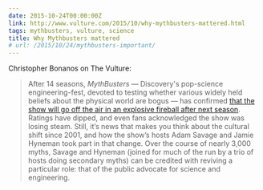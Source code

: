 ```yaml
---
date: 2015-10-24T00:00:00Z
link: http://www.vulture.com/2015/10/why-mythbusters-mattered.html
tags: mythbusters, vulture, science
title: Why Mythbusters mattered
# url: /2015/10/24/mythbusters-important/
---
```


Christopher Bonanos on The Vulture:
 
 > <p>After 14 seasons, <i>MythBusters &mdash; </i>Discovery's pop-science engineering-fest, devoted to testing whether various widely held beliefs about the physical world are bogus &mdash; has confirmed <a href="http://www.vulture.com/2015/10/mythbusters-ending-after-next-season.html">that the show will go off the air in an explosive fireball after next season</a>. Ratings have dipped, and even fans acknowledged the show was losing steam. Still, it&rsquo;s news that makes you think about the cultural shift since 2001, and how the show&rsquo;s hosts Adam Savage and Jamie Hyneman took part in that change. Over the course of nearly 3,000 myths, Savage and Hyneman (joined for much of the run by a trio of hosts doing secondary myths) can be credited with reviving a particular role: that of the public advocate for science and engineering.</p>